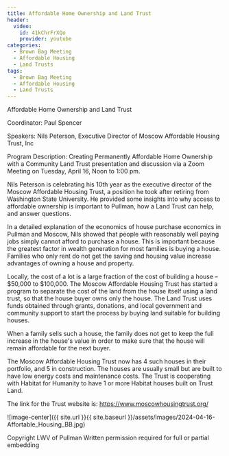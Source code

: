 ```yaml
---
title: Affordable Home Ownership and Land Trust 
header:
  video:
    id: 41kChrFrXQo
    provider: youtube
categories:
  - Brown Bag Meeting
  - Affordable Housing
  - Land Trusts
tags:
  - Brown Bag Meeting
  - Affordable Housing
  - Land Trusts
---
```


Affordable Home Ownership and Land Trust 

Coordinator: Paul Spencer

Speakers: Nils Peterson, Executive Director of Moscow Affordable Housing Trust, Inc

Program Description:  Creating Permanently Affordable Home Ownership with a Community Land Trust presentation and discussion via a Zoom Meeting on Tuesday, April 16, Noon to 1:00 pm.

Nils Peterson is celebrating his 10th year as the executive director of the Moscow Affordable Housing Trust, a position he took after retiring from Washington State University.  He provided some insights into why access to affordable ownership is important to Pullman, how a Land Trust can help, and answer questions. 

In a detailed explanation of the economics of house purchase economics in Pullman and Moscow, Nils showed that people with reasonably well paying jobs simply cannot afford to purchase a house. This is important because the greatest factor in wealth generation for most families is buying a house. Families who only rent do not get the saving and housing value increase advantages of owning a house and property.

Locally, the cost of a lot is a large fraction of the cost of building a house – $50,000 to $100,000. The Moscow Affordable Housing Trust has started a program to separate the cost of the land from the house itself using a land trust, so that the house buyer owns only the house. The Land Trust uses funds obtained through grants, donations, and local government and community support to start the process by buying land suitable for building houses.

When a family sells such a house, the family does not get to keep the full increase in the house's value in order to make sure that the house will remain affordable for the next buyer.

The Moscow Affordable Housing Trust now has 4 such houses in their portfolio, and 5 in construction. The houses are usually small but are built to have low energy costs and maintenance costs. The Trust is cooperating with Habitat for Humanity to have 1 or more Habitat houses built on Trust Land.

The link for the Trust website is: https://www.moscowhousingtrust.org/ 

![image-center]({{ site.url }}{{ site.baseurl }}/assets/images/2024-04-16-Affortable_Housing_BB.jpg)

Copyright LWV of Pullman
Written permission required for full or partial embedding

<!---change the title to whatever you want the post to be titled
change the ID out to the end of the youtube link https://youtu.be/r61ARK4Qv9c -->
